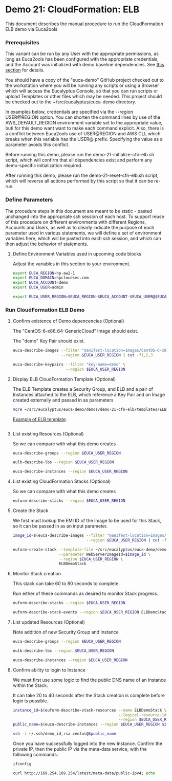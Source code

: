 # Demo 21: CloudFormation: ELB

This document describes the manual procedure to run the CloudFormation ELB demo via Euca2ools

### Prerequisites

This variant can be run by any User with the appropriate permissions, as long as Euca2ools
has been configured with the appropriate credentials, and the Account was initialized
with demo baseline dependencies. See [this section](../../demo-00-initialize/docs) for details.
    
You should have a copy of the "euca-demo" GitHub project checked out to the workstation
where you will be running any scripts or using a Browser which will access the Eucalyptus
Console, so that you can run scripts or upload Templates or other files which may be needed.
This project should be checked out to the ~/src/eucalyptus/euca-demo directory.

In examples below, credentials are specified via the --region USER@REGION option. You can shorten
the command lines by use of the AWS_DEFAULT_REGION environment variable set to the appropriate
value, buti for this demo want want to make each command explicit. Also, there is a conflict
between Euca2ools use of USER@REGION and AWS CLI, which breaks when this variable has the USER@
prefix. Specifying the value as a parameter avoids this conflict.

Before running this demo, please run the demo-21-initialize-cfn-elb.sh script, which
will confirm that all dependencies exist and perform any demo-specific initialization
required.

After running this demo, please run the demo-21-reset-cfn-elb.sh script, which will
reverse all actions performed by this script so that it can be re-run.

### Define Parameters

The procedure steps in this document are meant to be static - pasted unchanged into the appropriate
ssh session of each host. To support reuse of this procedure on different environments with
different Regions, Accounts and Users, as well as to clearly indicate the purpose of each
parameter used in various statements, we will define a set of environment variables here, which
will be pasted into each ssh session, and which can then adjust the behavior of statements.

1. Define Environment Variables used in upcoming code blocks

    Adjust the variables in this section to your environment.

    ```bash
    export EUCA_REGION=hp-aw2-1
    export EUCA_DOMAIN=hpcloudsvc.com
    export EUCA_ACCOUNT=demo
    export EUCA_USER=admin

    export EUCA_USER_REGION=$EUCA_REGION-$EUCA_ACCOUNT-$EUCA_USER@$EUCA_REGION
    ```

### Run CloudFormation ELB Demo

1. Confirm existence of Demo depencencies (Optional)

    The "CentOS-6-x86_64-GenericCloud" Image should exist.

    The "demo" Key Pair should exist.

    ```bash
    euca-describe-images --filter "manifest-location=images/CentOS-6-x86_64-GenericCloud.raw.manifest.xml" \
                         --region $EUCA_USER_REGION | cut -f1,2,3

    euca-describe-keypairs --filter "key-name=demo" \
                           --region $EUCA_USER_REGION
    ```

2. Display ELB CloudFormation Template (Optional)

    The ELB Template creates a Security Group, and ELB and a pair of Instances attached to the ELB, which reference
    a Key Pair and an Image created externally and passed in as parameters

    ```bash
    more ~/src/eucalyptus/euca-demo/demos/demo-21-cfn-elb/templates/ELB.template
    ```

    [Example of ELB.template](../templates/ELB.template).
    ```

3. List existing Resources (Optional)

    So we can compare with what this demo creates

    ```bash
    euca-describe-groups --region $EUCA_USER_REGION

    eulb-describe-lbs --region $EUCA_USER_REGION

    euca-describe-instances --region $EUCA_USER_REGION
    ```

4. List existing CloudFormation Stacks (Optional)

    So we can compare with what this demo creates

    ```bash
    euform-describe-stacks --region $EUCA_USER_REGION
    ```

5. Create the Stack

    We first must lookup the EMI ID of the Image to be used for this Stack, so it can be passed in
    as an input parameter.

    ```bash
    image_id=$(euca-describe-images --filter "manifest-location=images/CentOS-6-x86_64-GenericCloud.raw.manifest.xml" \
                                    --region $EUCA_USER_REGION | cut -f2)

    euform-create-stack --template-file ~/src/eucalyptus/euca-demo/demos/demo-21-cfn-elb/templates/ELB.template \
                        --parameter WebServerImageId=$image_id \
                        --region $EUCA_USER_REGION \
                        ELBDemoStack
    ```

6. Monitor Stack creation

    This stack can take 60 to 80 seconds to complete.

    Run either of these commands as desired to monitor Stack progress.

    ```bash
    euform-describe-stacks --region $EUCA_USER_REGION

    euform-describe-stack-events --region $EUCA_USER_REGION ELBDemoStack | head -5
    ```

7. List updated Resources (Optional)

    Note addition of new Security Group and Instance

    ```bash
    euca-describe-groups --region $EUCA_USER_REGION

    eulb-describe-lbs --region $EUCA_USER_REGION

    euca-describe-instances --region $EUCA_USER_REGION
    ```

8. Confirm ability to login to Instance

    We must first use some logic to find the public DNS name of an Instance within the Stack.

    It can take 20 to 40 seconds after the Stack creation is complete before login is possible.

    ```bash
    instance_id=$(euform-describe-stack-resources --name ELBDemoStack \
                                                  --logical-resource-id WebServerInstance1 \
                                                  --region $EUCA_USER_REGION | cut -f3)
    public_name=$(euca-describe-instances --region $EUCA_USER_REGION $instance_id | grep "^INSTANCE" | cut -f4)

    ssh -i ~/.ssh/demo_id_rsa centos@$public_name
    ```

    Once you have successfully logged into the new Instance. Confirm the private IP, then
    the public IP via the meta-data service, with the following commands:

    ```bash
    ifconfig

    curl http://169.254.169.254/latest/meta-data/public-ipv4; echo
    ```

